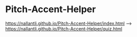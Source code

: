 # Pitch-Accent-Helper

https://nallantli.github.io/Pitch-Accent-Helper/index.html
--> https://nallantli.github.io/Pitch-Accent-Helper/quiz.html
